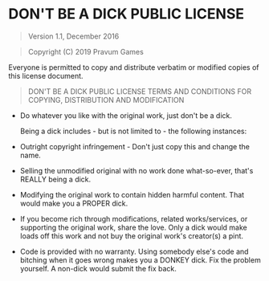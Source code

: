 # DON'T BE A DICK PUBLIC LICENSE

> Version 1.1, December 2016

> Copyright (C) 2019 Pravum Games

Everyone is permitted to copy and distribute verbatim or modified
copies of this license document.

> DON'T BE A DICK PUBLIC LICENSE
> TERMS AND CONDITIONS FOR COPYING, DISTRIBUTION AND MODIFICATION

* Do whatever you like with the original work, just don't be a dick.

   Being a dick includes - but is not limited to - the following instances:

 * Outright copyright infringement - Don't just copy this and change the name.
 * Selling the unmodified original with no work done what-so-ever, that's REALLY being a dick.
 * Modifying the original work to contain hidden harmful content. That would make you a PROPER dick.

* If you become rich through modifications, related works/services, or supporting the original work,
share the love. Only a dick would make loads off this work and not buy the original work's
creator(s) a pint.

* Code is provided with no warranty. Using somebody else's code and bitching when it goes wrong makes
you a DONKEY dick. Fix the problem yourself. A non-dick would submit the fix back.
